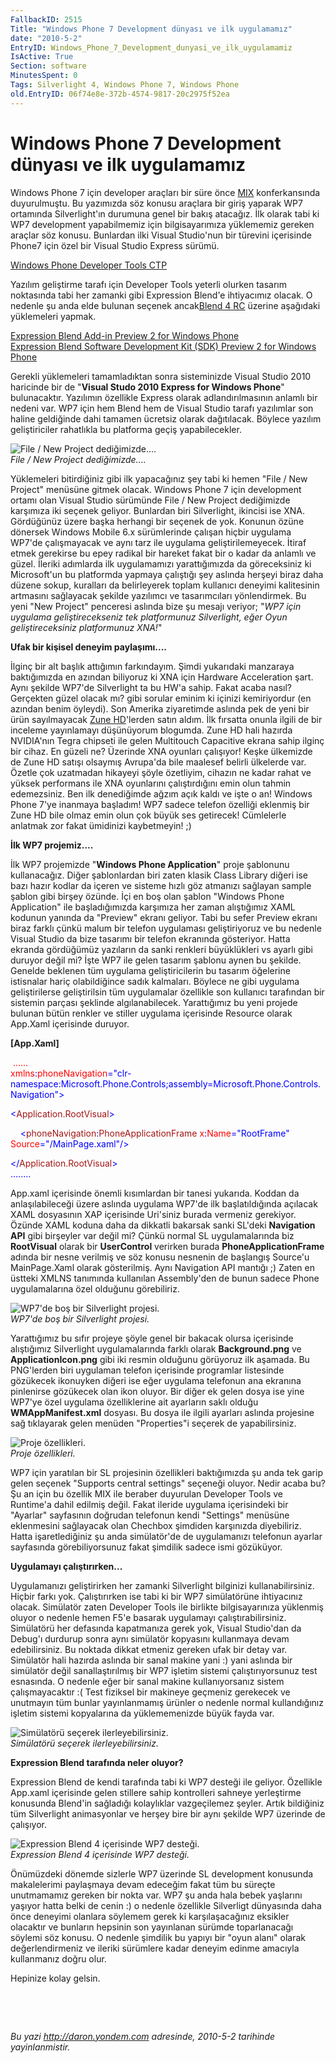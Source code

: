 ```yaml
---
FallbackID: 2515
Title: "Windows Phone 7 Development dünyası ve ilk uygulamamız"
date: "2010-5-2"
EntryID: Windows_Phone_7_Development_dunyasi_ve_ilk_uygulamamiz
IsActive: True
Section: software
MinutesSpent: 0
Tags: Silverlight 4, Windows Phone 7, Windows Phone
old.EntryID: 06f74e8e-372b-4574-9817-20c2975f52ea
---
```

# Windows Phone 7 Development dünyası ve ilk uygulamamız
Windows Phone 7 için developer araçları bir süre önce
[MIX](http://daron.yondem.com/tr/post/10fab4d4-960f-4f20-b1db-0b54abbee4dd)
konferkansında duyurulmuştu. Bu yazımızda söz konusu araçlara bir giriş
yaparak WP7 ortamında Silverlight'ın durumuna genel bir bakış atacağız.
İlk olarak tabi ki WP7 development yapabilmemiz için bilgisayarımıza
yüklememiz gereken araçlar söz konusu. Bunlardan ilki Visual Studio'nun
bir türevini içerisinde Phone7 için özel bir Visual Studio Express
sürümü.

[Windows Phone Developer Tools
CTP](http://www.microsoft.com/downloads/details.aspx?displaylang=en&FamilyID=cabcd5ed-7dfc-4731-9d7e-3220603cad14)

Yazılım geliştirme tarafı için Developer Tools yeterli olurken tasarım
noktasında tabi her zamanki gibi Expression Blend'e ihtiyacımız olacak.
O nedenle şu anda elde bulunan seçenek ancak[Blend 4
RC](http://www.microsoft.com/downloads/details.aspx?displaylang=en&FamilyID=88484825-1b3c-4e8c-8b14-b05d025e1541)
üzerine aşağıdaki yüklemeleri yapmak.

[Expression Blend Add-in Preview 2 for Windows
Phone](http://www.microsoft.com/downloads/details.aspx?FamilyID=47f5c718-9dec-4557-9687-619c0fdd3d4f&displaylang=en)\
 [Expression Blend Software Development Kit (SDK) Preview 2 for Windows
Phone](http://www.microsoft.com/downloads/details.aspx?FamilyID=86370108-4c14-42ee-8855-226e5dd9b85b&displaylang=en)

Gerekli yüklemeleri tamamladıktan sonra sisteminizde Visual Studio 2010
haricinde bir de "**Visual Studo 2010 Express for Windows Phone**"
bulunacaktır. Yazılımın özellikle Express olarak adlandırılmasının
anlamlı bir nedeni var. WP7 için hem Blend hem de Visual Studio tarafı
yazılımlar son haline geldiğinde dahi tamamen ücretsiz olarak
dağıtılacak. Böylece yazılım geliştiriciler rahatlıkla bu platforma
geçiş yapabilecekler.

![File / New Project
dediğimizde....](media/Windows_Phone_7_Development_dunyasi_ve_ilk_uygulamamiz/01052010_1.png)\
*File / New Project dediğimizde....*

Yüklemeleri bitirdiğiniz gibi ilk yapacağınız şey tabi ki hemen "File /
New Project" menüsüne gitmek olacak. Windows Phone 7 için development
ortamı olan Visual Studio sürümünde File / New Project dediğimizde
karşımıza iki seçenek geliyor. Bunlardan biri Silverlight, ikincisi ise
XNA. Gördüğünüz üzere başka herhangi bir seçenek de yok. Konunun özüne
dönersek Windows Mobile 6.x sürümlerinde çalışan hiçbir uygulama WP7'de
çalışmayacak ve aynı tarz ile uygulama geliştirilemeyecek. İtiraf etmek
gerekirse bu epey radikal bir hareket fakat bir o kadar da anlamlı ve
güzel. İleriki adımlarda ilk uygulamamızı yarattığımızda da göreceksiniz
ki Microsoft'un bu platformda yapmaya çalıştığı şey aslında herşeyi
biraz daha düzene sokup, kuralları da belirleyerek toplam kullanıcı
deneyimi kalitesinin artmasını sağlayacak şekilde yazılımcı ve
tasarımcıları yönlendirmek. Bu yeni "New Project" penceresi aslında bize
şu mesajı veriyor; "*WP7 için uygulama geliştirecekseniz tek
platformunuz Silverlight, eğer Oyun geliştireceksiniz platformunuz
XNA!*"

**Ufak bir kişisel deneyim paylaşımı....**

İlginç bir alt başlık attığımın farkındayım. Şimdi yukarıdaki manzaraya
baktığımızda en azından biliyoruz ki XNA için Hardware Acceleration
şart. Aynı şekilde WP7'de Silverlight ta bu HW'a sahip. Fakat acaba
nasıl? Gerçekten güzel olacak mı? gibi sorular eminim ki içinizi
kemiriyordur (en azından benim öyleydi). Son Amerika ziyaretimde aslında
pek de yeni bir ürün sayılmayacak [Zune
HD](http://en.wikipedia.org/wiki/Zune_HD)'lerden satın aldım. İlk
fırsatta onunla ilgili de bir inceleme yayınlamayı düşünüyorum blogumda.
Zune HD hali hazırda NVIDIA'nın Tegra chipseti ile gelen Multitouch
Capacitive ekrana sahip ilginç bir cihaz. En güzeli ne? Üzerinde XNA
oyunları çalışıyor! Keşke ülkemizde de Zune HD satışı olsaymış Avrupa'da
bile maalesef belirli ülkelerde var. Özetle çok uzatmadan hikayeyi şöyle
özetliyim, cihazın ne kadar rahat ve yüksek performans ile XNA
oyunlarını çalıştırdığını emin olun tahmin edemezsiniz. Ben ilk
denediğimde ağzım açık kaldı ve işte o an! Windows Phone 7'ye inanmaya
başladım! WP7 sadece telefon özelliği eklenmiş bir Zune HD bile olmaz
emin olun çok büyük ses getirecek! Cümlelerle anlatmak zor fakat
ümidinizi kaybetmeyin! ;)

**İlk WP7 projemiz....**

İlk WP7 projemizde "**Windows Phone Application**" proje şablonunu
kullanacağız. Diğer şablonlardan biri zaten klasik Class Library diğeri
ise bazı hazır kodlar da içeren ve sisteme hızlı göz atmanızı sağlayan
sample şablon gibi birşey özünde. İçi en boş olan şablon "Windows Phone
Application" ile başladığımızda karşımıza her zaman alıştığımız XAML
kodunun yanında da "Preview" ekranı geliyor. Tabi bu sefer Preview
ekranı biraz farklı çünkü malum bir telefon uygulaması geliştiriyoruz ve
bu nedenle Visual Studio da bize tasarımı bir telefon ekranında
gösteriyor. Hatta ekranda gördüğümüz yazıların da sanki renkleri
büyüklükleri vs ayarlı gibi duruyor değil mi? İşte WP7 ile gelen tasarım
şablonu aynen bu şekilde. Genelde beklenen tüm uygulama geliştiricilerin
bu tasarım öğelerine istisnalar hariç olabildiğince sadık kalmaları.
Böylece ne gibi uygulama geliştirilerse geliştirilsin tüm uygulamalar
özellikle son kullanıcı tarafından bir sistemin parçası şeklinde
algılanabilecek. Yarattığımız bu yeni projede bulunan bütün renkler ve
stiller uygulama içerisinde Resource olarak App.Xaml içerisinde duruyor.

**[App.Xaml]**

 <span style="color: red;">......\
xmlns</span><span style="color: blue;">:</span><span
style="color: red;">phoneNavigation</span><span
style="color: blue;">="clr-namespace:Microsoft.Phone.Controls;assembly=Microsoft.Phone.Controls.Navigation"\>\
</span>

<span style="color: blue;">\<</span><span
style="color: #a31515;">Application.RootVisual</span><span
style="color: blue;">\></span>

<span style="color: #a31515;">    </span><span
style="color: blue;">\<</span><span
style="color: #a31515;">phoneNavigation</span><span
style="color: blue;">:</span><span
style="color: #a31515;">PhoneApplicationFrame</span><span
style="color: red;"> x</span><span style="color: blue;">:</span><span
style="color: red;">Name</span><span
style="color: blue;">="RootFrame"</span><span style="color: red;">
Source</span><span style="color: blue;">="/MainPage.xaml"/\></span>

<span style="color: blue;">\</</span><span
style="color: #a31515;">Application.RootVisual</span><span
style="color: blue;">\>\
 ........</span>

App.xaml içerisinde önemli kısımlardan bir tanesi yukarıda. Koddan da
anlaşılabileceği üzere aslında uygulama WP7'de ilk başlatıldığında
açılacak XAML dosyasının XAP içerisinde Uri'siniz burada vermeniz
gerekiyor. Özünde XAML koduna daha da dikkatli bakarsak sanki SL'deki
**Navigation API** gibi birşeyler var değil mi? Çünkü normal SL
uygulamalarında biz **RootVisual** olarak bir **UserControl** verirken
burada **PhoneApplicationFrame** adında bir nesne verilmiş ve söz konusu
nesnenin de başlangış Source'u MainPage.Xaml olarak gösterilmiş. Aynı
Navigation API mantığı ;) Zaten en üstteki XMLNS tanımında kullanılan
Assembly'den de bunun sadece Phone uygulamalarına özel olduğunu
görebiliriz.

![WP7'de boş bir Silverlight
projesi.](media/Windows_Phone_7_Development_dunyasi_ve_ilk_uygulamamiz/01052010_2.png)\
*WP7'de boş bir Silverlight projesi.*

Yarattığımız bu sıfır projeye şöyle genel bir bakacak olursa içerisinde
alıştığımız Silverlight uygulamalarında farklı olarak **Background.png**
ve **ApplicationIcon.png** gibi iki resmin olduğunu görüyoruz ilk
aşamada. Bu PNG'lerden biri uygulaman telefon içerisinde programlar
listesinde gözükecek ikonuyken diğeri ise eğer uygulama telefonun ana
ekranına pinlenirse gözükecek olan ikon oluyor. Bir diğer ek gelen dosya
ise yine WP7'ye özel uygulama özelliklerine ait ayarların saklı olduğu
**WMAppManifest.xml** dosyası. Bu dosya ile ilgili ayarları aslında
projesine sağ tıklayarak gelen menüden "Properties"i seçerek de
yapabilirsiniz.

![Proje
özellikleri.](media/Windows_Phone_7_Development_dunyasi_ve_ilk_uygulamamiz/01052010_3.png)\
*Proje özellikleri.*

WP7 için yaratılan bir SL projesinin özellikleri baktığımızda şu anda
tek garip gelen seçenek "Supports central settings" seçeneği oluyor.
Nedir acaba bu? Şu an için bu özellik MIX ile beraber duyurulan
Developer Tools ve Runtime'a dahil edilmiş değil. Fakat ileride uygulama
içerisindeki bir "Ayarlar" sayfasının doğrudan telefonun kendi
"Settings" menüsüne eklenmesini sağlayacak olan Chechbox şimdiden
karşınızda diyebiliriz. Hatta işaretlediğiniz şu anda simülatör'de de
uygulamanızı telefonun ayarlar sayfasında görebiliyorsunuz fakat
şimdilik sadece ismi gözüküyor.

**Uygulamayı çalıştırırken...**

Uygulamanızı geliştirirken her zamanki Silverlight bilginizi
kullanabilirsiniz. Hiçbir farkı yok. Çalıştırırken ise tabi ki bir WP7
simülatörüne ihtiyacınız olacak. Simülatör zaten Developer Tools ile
birlikte bilgisayarınıza yüklenmiş oluyor o nedenle hemen F5'e basarak
uygulamayı çalıştırabilirsiniz. Simülatörü her defasında kapatmanıza
gerek yok, Visual Studio'dan da Debug'ı durdurup sonra aynı simülatör
kopyasını kullanmaya devam edebilirsiniz. Bu noktada dikkat etmeniz
gereken ufak bir detay var. Simülatör hali hazırda aslında bir sanal
makine yani :) yani aslında bir simülatör değil sanallaştırılmış bir WP7
işletim sistemi çalıştırıyorsunuz test esnasında. O nedenle eğer bir
sanal makine kullanıyorsanız sistem çalışmayacaktır :( Test fiziksel bir
makineye geçmeniz gerekecek ve unutmayın tüm bunlar yayınlanmamış
ürünler o nedenle normal kullandığınız işletim sistemi kopyalarına da
yüklememenizde büyük fayda var.

![Simülatörü seçerek
ilerleyebilirsiniz.](media/Windows_Phone_7_Development_dunyasi_ve_ilk_uygulamamiz/01052010_4.png)\
*Simülatörü seçerek ilerleyebilirsiniz.*

**Expression Blend tarafında neler oluyor?**

Expression Blend de kendi tarafında tabi ki WP7 desteği ile geliyor.
Özellikle App.xaml içerisinde gelen stillere sahip kontrolleri sahneye
yerleştirme konusunda Blend'in sağladığı kolaylıklar vazgeçilemez
şeyler. Artık bildiğiniz tüm Silverlight animasyonlar ve herşey bire bir
aynı şekilde WP7 üzerinde de çalışıyor.

![Expression Blend 4 içerisinde WP7
desteği.](media/Windows_Phone_7_Development_dunyasi_ve_ilk_uygulamamiz/01052010_5.png)\
*Expression Blend 4 içerisinde WP7 desteği.*

Önümüzdeki dönemde sizlerle WP7 üzerinde SL development konusunda
makalelerimi paylaşmaya devam edeceğim fakat tüm bu süreçte unutmamamız
gereken bir nokta var. WP7 şu anda hala bebek yaşlarını yaşıyor hatta
belki de cenin :) o nedenle özellikle Silverligt dünyasında daha önce
deneyimi olanlara söylemem gerek ki karşılaşacağınız eksikler olacaktır
ve bunların hepsinin son yayınlanan sürümde toparlanacağı söylemi söz
konusu. O nedenle şimdilik bu yapıyı bir "oyun alanı" olarak
değerlendirmeniz ve ileriki sürümlere kadar deneyim edinme amacıyla
kullanmanız doğru olur.

Hepinize kolay gelsin.

 

 



*Bu yazi http://daron.yondem.com adresinde, 2010-5-2 tarihinde yayinlanmistir.*
